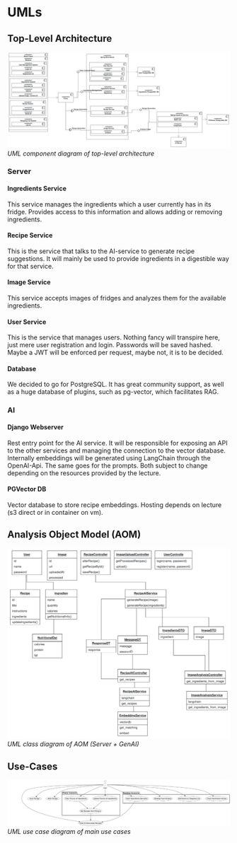# UMLs

## Top-Level Architecture

![architecture](./UMLClassDiagram.svg)
*UML component diagram of top-level architecture*

### Server
#### Ingredients Service

This service manages the ingredients which a user currently has in its fridge. Provides access to this information and allows adding or removing ingredients.

#### Recipe Service

This is the service that talks to the AI-service to generate recipe suggestions. It will mainly be used to provide ingredients in a digestible way for that service.

#### Image Service

This service accepts images of fridges and analyzes them for the available ingredients.

#### User Service

This is the service that manages users. Nothing fancy will transpire here, just mere user registration and login. Passwords will be saved hashed. Maybe a JWT will be enforced per request, maybe not, it is to be decided.

#### Database

We decided to go for PostgreSQL. It has great community support, as well as a huge database of plugins, such as pg-vector, which facilitates RAG.

### AI

#### Django Webserver

Rest entry point for the AI service.
It will be responsible for exposing an API to the other services and managing the connection to the vector database.
Internally embeddings will be generated using LangChain through the OpenAI-Api.
The same goes for the prompts. Both subject to change depending on the resources provided by the lecture.


#### PGVector DB

Vector database to store recipe embeddings. Hosting depends on lecture (s3 direct or in container on vm).

## Analysis Object Model (AOM)

![aom-class-diagram](./AOMClassDiagram.svg)
*UML class diagram of AOM (Server + GenAI)*

## Use-Cases

![uc](./uc.png)
*UML use case diagram of main use cases*

